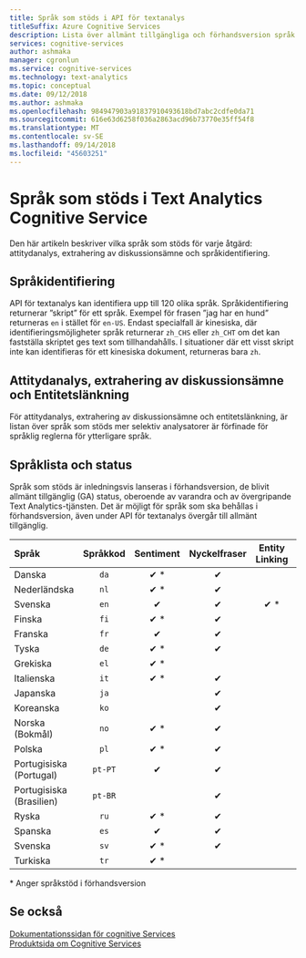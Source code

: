 ```yaml
---
title: Språk som stöds i API för textanalys
titleSuffix: Azure Cognitive Services
description: Lista över allmänt tillgängliga och förhandsversion språk stöd för API för textanalys åtgärder. Gäller för attitydanalys, extrahering av diskussionsämne och språkidentifiering.
services: cognitive-services
author: ashmaka
manager: cgronlun
ms.service: cognitive-services
ms.technology: text-analytics
ms.topic: conceptual
ms.date: 09/12/2018
ms.author: ashmaka
ms.openlocfilehash: 984947903a91837910493618bd7abc2cdfe0da71
ms.sourcegitcommit: 616e63d6258f036a2863acd96b73770e35ff54f8
ms.translationtype: MT
ms.contentlocale: sv-SE
ms.lasthandoff: 09/14/2018
ms.locfileid: "45603251"
---
```

# <a name="supported-languages-in-the-text-analytics-cognitive-service"></a>Språk som stöds i Text Analytics Cognitive Service

Den här artikeln beskriver vilka språk som stöds för varje åtgärd: attitydanalys, extrahering av diskussionsämne och språkidentifiering.

## <a name="language-detection"></a>Språkidentifiering

API för textanalys kan identifiera upp till 120 olika språk. Språkidentifiering returnerar ”skript” för ett språk. Exempel för frasen ”jag har en hund” returneras `en` i stället för `en-US`. Endast specialfall är kinesiska, där identifieringsmöjligheter språk returnerar `zh_CHS` eller `zh_CHT` om det kan fastställa skriptet ges text som tillhandahålls. I situationer där ett visst skript inte kan identifieras för ett kinesiska dokument, returneras bara `zh`.

## <a name="sentiment-analysis-key-phrase-extraction-and-entity-linking"></a>Attitydanalys, extrahering av diskussionsämne och Entitetslänkning

För attitydanalys, extrahering av diskussionsämne och entitetslänkning, är listan över språk som stöds mer selektiv analysatorer är förfinade för språklig reglerna för ytterligare språk.

## <a name="language-list-and-status"></a>Språklista och status

Språk som stöds är inledningsvis lanseras i förhandsversion, de blivit allmänt tillgänglig (GA) status, oberoende av varandra och av övergripande Text Analytics-tjänsten. Det är möjligt för språk som ska behållas i förhandsversion, även under API för textanalys övergår till allmänt tillgänglig.

| Språk    | Språkkod | Sentiment | Nyckelfraser | Entity Linking |   Anteckningar  |
|:----------- |:-------------:|:---------:|:-----------:|:-----------:|:-----------:
| Danska      | `da`          | ✔ \*     | ✔           |             |     |
| Nederländska       | `nl`          | ✔ \*     | ✔          |             |     |
| Svenska     | `en`          | ✔        | ✔           |  ✔ \*   |      |
| Finska     | `fi`          | ✔ \*     | ✔           |             |     |
| Franska      | `fr`          | ✔        | ✔           |             |     |
| Tyska      | `de`          | ✔ \*     | ✔           |            |     |
| Grekiska       | `el`          | ✔ \*     |             |            |     |
| Italienska     | `it`          | ✔ \*     | ✔           |             |     |
| Japanska    | `ja`          |          | ✔           |            |     |
| Koreanska      | `ko`          |          | ✔           |            |     |
| Norska (Bokmål) | `no`          | ✔ \*     |  ✔          |             |     |
| Polska      | `pl`          | ✔ \*     |  ✔          |             |     |
| Portugisiska (Portugal) | `pt-PT`| ✔        |  ✔          |       |`pt` även accepterat|
| Portugisiska (Brasilien)   | `pt-BR`|          |  ✔   |         |     |
| Ryska     | `ru`          | ✔ \*     | ✔           |             |     |
| Spanska     | `es`          | ✔        | ✔           |     |     |
| Svenska     | `sv`          | ✔ \*     | ✔           |             |     |
| Turkiska     | `tr`          | ✔ \*     |             |             |     |

\* Anger språkstöd i förhandsversion

## <a name="see-also"></a>Se också

[Dokumentationssidan för cognitive Services](https://docs.microsoft.com/azure/cognitive-services/)   
[Produktsida om Cognitive Services](https://azure.microsoft.com/services/cognitive-services/)
